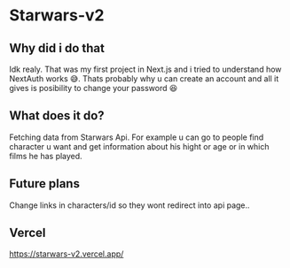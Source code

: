 # Starwars-v2

## Why did i do that
Idk realy. That was my first  project in Next.js and i tried to understand how NextAuth works 😅.
Thats probably why u can create an account and all it gives is posibility to change your password 😆

## What does it do?
Fetching data from Starwars Api.
For example u can go to people find character u want and get information about his hight or age or in which films he has played.


## Future plans
Change links in characters/id so they wont redirect into api page..

## Vercel
https://starwars-v2.vercel.app/

